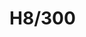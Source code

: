 # H8/300

<!---
<gcc/config/h8300/h8300.h> (3.1.0)

#define CPP_PREDEFINES \
"-D__LONG_MAX__=2147483647L -D__LONG_LONG_MAX__=2147483647L"

#define CPP_SPEC \
  "%{!mh:%{!ms:-D__H8300__}} %{mh:-D__H8300H__} %{ms:-D__H8300S__} \
   %{!mh:%{!ms:-D__SIZE_TYPE__=unsigned\\ int -D__PTRDIFF_TYPE__=int}} \
   %{mh:-D__SIZE_TYPE__=unsigned\\ long -D__PTRDIFF_TYPE__=long} \
   %{ms:-D__SIZE_TYPE__=unsigned\\ long -D__PTRDIFF_TYPE__=long} \
   %{!mh:%{!ms:-Acpu=h8300 -Amachine=h8300}} \
   %{mh:-Acpu=h8300h -Amachine=h8300h} \
   %{ms:-Acpu=h8300s -Amachine=h8300s} \
   %{!mint32:-D__INT_MAX__=32767} %{mint32:-D__INT_MAX__=2147483647} \
   %(subtarget_cpp_spec)"
////


////
<gcc/config/h8300/h8300.h> (14.2.0)

#define TARGET_CPU_CPP_BUILTINS()			\
  do							\
    {							\
      if (TARGET_H8300SX)				\
	{						\
	  builtin_define ("__H8300SX__");		\
	  if (TARGET_NORMAL_MODE)			\
	    {						\
	      builtin_define ("__NORMAL_MODE__");	\
	    }						\
	}						\
      else if (TARGET_H8300S)				\
	{						\
	  builtin_define ("__H8300S__");		\
	  builtin_assert ("cpu=h8300s");		\
	  builtin_assert ("machine=h8300s");		\
	  if (TARGET_NORMAL_MODE)			\
	    {						\
	      builtin_define ("__NORMAL_MODE__");	\
	    }						\
	}						\
      else						\
	{						\
	  builtin_define ("__H8300H__");		\
	  builtin_assert ("cpu=h8300h");		\
	  builtin_assert ("machine=h8300h");		\
	  if (TARGET_NORMAL_MODE)			\
	    {						\
	      builtin_define ("__NORMAL_MODE__");	\
	    }						\
	}						\
    }							\
  while (0)
--->